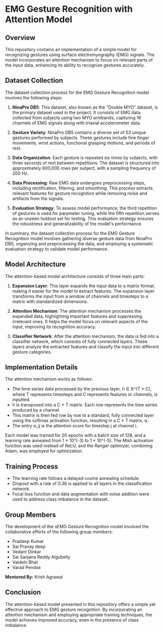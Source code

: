# EMG Gesture Recognition with Attention Model

## Overview

This repository contains an implementation of a simple model for recognizing gestures using surface electromyography (EMG) signals. The model incorporates an attention mechanism to focus on relevant parts of the input data, enhancing its ability to recognize gestures accurately.

## Dataset Collection

The dataset collection process for the EMG Gesture Recognition model involves the following steps:

1. **NinaPro DB5**: This dataset, also known as the "Double MYO" dataset, is the primary dataset used in the project. It consists of EMG data collected from subjects using two MYO armbands, capturing 16 channels of EMG signals along with triaxial accelerometer data.

2. **Gesture Variety**: NinaPro DB5 contains a diverse set of 53 unique gestures performed by subjects. These gestures include fine finger movements, wrist actions, functional grasping motions, and periods of rest.

3. **Data Organization**: Each gesture is repeated six times by subjects, with three seconds of rest between repetitions. The dataset is structured into approximately 600,000 rows per subject, with a sampling frequency of 200 Hz.

4. **Data Processing**: Raw EMG data undergoes preprocessing steps, including rectification, filtering, and smoothing. This process extracts relevant features for gesture recognition while removing noise and artifacts from the signals.

5. **Evaluation Strategy**: To assess model performance, the third repetition of gestures is used for parameter tuning, while the fifth repetition serves as an unseen holdout set for testing. This evaluation strategy ensures the robustness and generalizability of the model's performance.

In summary, the dataset collection process for the EMG Gesture Recognition model involves gathering diverse gesture data from NinaPro DB5, organizing and preprocessing the data, and employing a systematic evaluation strategy to validate model performance.

## Model Architecture

The attention-based model architecture consists of three main parts:

1. **Expansion Layer**: This layer expands the input data to a matrix format, making it easier for the model to extract features. The expansion layer transforms the input from a window of channels and timesteps to a matrix with standardized dimensions.

2. **Attention Mechanism**: The attention mechanism processes the expanded data, highlighting important features and suppressing irrelevant ones. It helps the model focus on relevant aspects of the input, improving its recognition accuracy.

3. **Classifier Network**: After the attention mechanism, the data is fed into a classifier network, which consists of fully connected layers. These layers analyze the extracted features and classify the input into different gesture categories.

## Implementation Details

The attention mechanism works as follows:
- The time series data processed by the previous layer, h ∈ ℝ^(T × C), where T represents timesteps and C represents features or channels, is inputted.
- h is transposed into a C × T matrix. Each row represents the time series produced by a channel.
- This matrix is then fed row by row to a standard, fully connected layer using the softmax activation function, resulting in a C × T matrix, α.
- The entry α_ij is the attention score for timestep j at channel i.

Each model was trained for 20 epochs with a batch size of 128, and a learning rate annealed from 1 × 10^(-3) to 1 × 10^(-5). The Mish activation function was used instead of ReLU, and the Ranger optimizer, combining Adam, was employed for optimization.

## Training Process

- The learning rate follows a delayed cosine annealing schedule.
- Dropout with a rate of 0.36 is applied to all layers in the classification network.
- Focal loss function and data augmentation with noise addition were used to address class imbalance in the dataset.

## Group Members

The development of the sEMG Gesture Recognition model involved the collaborative efforts of the following group members:

- Pradeep Kumar
- Sai Pranay deep
- Vedant Dinkar
- Sai Sanjana Reddy Algubelly
- Vaidehi Bhat
- Varad Pendse

**Mentored By:** Krish Agrawal

## Conclusion

The attention-based model presented in this repository offers a simple yet effective approach to EMG gesture recognition. By incorporating an attention mechanism and employing appropriate training techniques, the model achieves improved accuracy, even in the presence of class imbalance.
